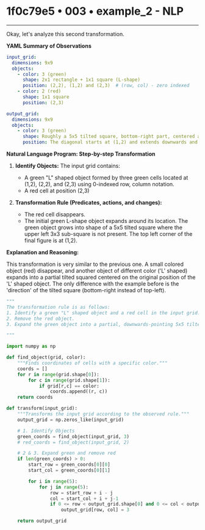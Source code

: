 # 1f0c79e5 • 003 • example_2 - NLP

---
Okay, let's analyze this second transformation.

**YAML Summary of Observations**

```yaml
input_grid:
  dimensions: 9x9
  objects:
    - color: 3 (green)
      shape: 2x1 rectangle + 1x1 square (L-shape)
      position: (2,2), (1,2) and (2,3)  # (row, col) - zero indexed
    - color: 2 (red)
      shape: 1x1 square
      position: (2,3)

output_grid:
  dimensions: 9x9
  objects:
    - color: 3 (green)
      shape: Roughly a 5x5 tilted square, bottom-right part, centered around the initial 'L'
      position: The diagonal starts at (1,2) and extends downwards and to the right.
```

**Natural Language Program: Step-by-step Transformation**

1.  **Identify Objects:** The input grid contains:
    *   A green "L" shaped object formed by three green cells located at (1,2), (2,2), and (2,3) using 0-indexed row, column notation.
    *  A red cell at position (2,3)

2.  **Transformation Rule (Predicates, actions, and changes):**
    *   The red cell disappears.
    *   The initial green L-shape object expands around its location. The green object grows into shape of a 5x5 tilted square where the upper left 3x3 sub-square is not present. The top left corner of the final figure is at (1,2).

**Explanation and Reasoning:**

This transformation is very similar to the previous one. A small colored object (red) disappear, and another object of different color ('L' shaped) expands into a partial tilted squared centered on the original position of the 'L' shaped object. The only difference with the example before is the 'direction' of the tilted square (bottom-right instead of top-left).

```python
"""
The transformation rule is as follows:
1. Identify a green "L" shaped object and a red cell in the input grid.
2. Remove the red object.
3. Expand the green object into a partial, downwards-pointing 5x5 tilted "square" shape.

"""

import numpy as np

def find_object(grid, color):
    """Finds coordinates of cells with a specific color."""
    coords = []
    for r in range(grid.shape[0]):
        for c in range(grid.shape[1]):
            if grid[r,c] == color:
                coords.append((r, c))
    return coords

def transform(input_grid):
    """Transforms the input grid according to the observed rule."""
    output_grid = np.zeros_like(input_grid)

    # 1. Identify Objects
    green_coords = find_object(input_grid, 3)
    # red_coords = find_object(input_grid, 2)

    # 2 & 3. Expand green and remove red
    if len(green_coords) > 0:
        start_row = green_coords[0][0]
        start_col = green_coords[0][1]

        for i in range(5):
            for j in range(5):
                row = start_row + i - j
                col = start_col + i + j-1
                if 0 <= row < output_grid.shape[0] and 0 <= col < output_grid.shape[1] and not(i<3 and j<3):
                    output_grid[row, col] = 3

    return output_grid
```

